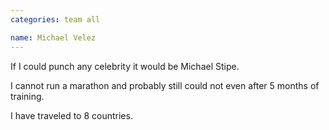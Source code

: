 ```yaml
---
categories: team all

name: Michael Velez
---
```


If I could punch any celebrity it would be Michael Stipe.

I cannot run a marathon and probably still could not even after 5 months of training.

I have traveled to 8 countries.